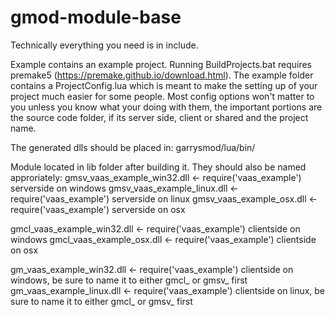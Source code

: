 gmod-module-base
================
Technically everything you need is in include. 

Example contains an example project. Running BuildProjects.bat requires premake5 (https://premake.github.io/download.html).
The example folder contains a ProjectConfig.lua which is meant to make the setting up of your project much easier for some people.
Most config options won't matter to you unless you know what your doing with them, the important portions are the source code folder, if its server side, client or shared and the project name.



The generated dlls should be placed in:
garrysmod/lua/bin/


Module located in lib folder after building it.
They should also be named approriately:
gmsv_vaas_example_win32.dll     <- require('vaas_example') serverside on windows
gmsv_vaas_example_linux.dll     <- require('vaas_example') serverside on linux
gmsv_vaas_example_osx.dll       <- require('vaas_example') serverside on osx


gmcl_vaas_example_win32.dll     <- require('vaas_example') clientside on windows
gmcl_vaas_example_osx.dll       <- require('vaas_example') clientside on osx


gm_vaas_example_win32.dll       <- require('vaas_example') clientside on windows, be sure to name it to either gmcl_ or gmsv_ first
gm_vaas_example_linux.dll       <- require('vaas_example') clientside on linux, be sure to name it to either gmcl_ or gmsv_ first
